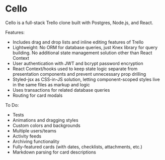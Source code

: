 # Cello 
Cello is a full-stack Trello clone built with Postgres, Node.js, and React. 

Features:
- Includes drag and drop lists and inline editing features of Trello
- Lightweight: No ORM for database queries, just Knex library for query building. No additional state management solution other than React Context
- User authentication with JWT and bcrypt password encryption
- React Context/hooks used to keep state logic separate from presentation components and prevent unnecessary prop drilling
- Styled-jsx as CSS-in-JS solution, letting component-scoped styles live in the same files as markup and logic
- Uses transactions for related database queries
- Routing for card modals

To Do:
- Tests
- Animations and dragging styles
- Custom colors and backgrounds
- Multiple users/teams
- Activity feeds
- Archiving functionality
- Fully-featured cards (with dates, checklists, attachments, etc.)
- Markdown parsing for card descriptions
